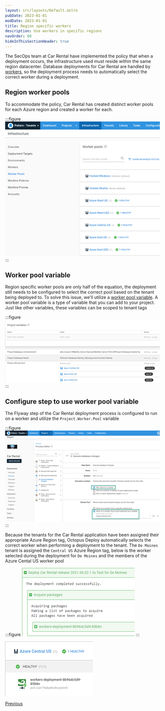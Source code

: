 ```yaml
---
layout: src/layouts/Default.astro
pubDate: 2023-01-01
modDate: 2023-01-01
title: Region specific workers
description: Use workers in specific regions
navOrder: 60
hideInThisSectionHeader: true
---
```


The SecOps team at Car Rental have implemented the policy that when a deployment occurs, the infrastructure used must reside within the same region datacenter.  Database deployments for Car Rental are handled by [workers](/docs/infrastructure/workers), so the deployment process needs to automatically select the correct worker during a deployment. 

## Region worker pools

To accommodate the policy, Car Rental has created distinct worker pools for each Azure region and created a worker for each.

:::figure
![](/docs/tenants/guides/multi-tenant-region/images/region-worker-pools.png "width=500")
:::

## Worker pool variable

Region specific worker pools are only half of the equation, the deployment still needs to be configured to select the correct pool based on the tenant being deployed to.  To solve this issue, we'll utilize a [worker pool variable](/docs/projects/variables/worker-pool-variables).  A worker pool variable is a type of variable that you can add to your project.  Just like other variables, these variables can be scoped to tenant tags

:::figure
![](/docs/tenants/guides/multi-tenant-region/images/worker-pool-variables.png "width=500")
:::

## Configure step to use worker pool variable

The Flyway step of the Car Rental deployment process is configured to run on a worker and utilize the `Project.Worker.Pool` variable

:::figure
![](/docs/tenants/guides/multi-tenant-region/images/car-rental-flyway-step.png "width=500")
:::

Because the tenants for the Car Rental application have been assigned their appropriate Azure Region tag, Octopus Deploy automatically selects the correct worker when performing a deployment to the tenant.  The `De Moines` tenant is assigned the `Central US` Azure Region tag, below is the worker selected during the deployment for `De Moines` and the members of the Azure Cental US worker pool

:::figure
![](/docs/tenants/guides/multi-tenant-region/images/demoines-worker.png "width=500")
:::

![](/docs/tenants/guides/multi-tenant-region/images/central-us-workers.png "width=500")

<span><a class="button btn-secondary" href="/docs/tenants/guides/multi-tenant-region/deploying-to-release-ring">Previous</a></span>